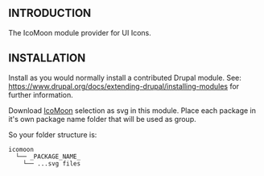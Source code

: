 ## INTRODUCTION

The IcoMoon module provider for UI Icons.

## INSTALLATION

Install as you would normally install a contributed Drupal module.
See: https://www.drupal.org/docs/extending-drupal/installing-modules for further
information.

Download [IcoMoon](https://icomoon.io/app/#/select/library) selection as svg in
this module.
Place each package in it's own package name folder that will be used as group.

So your folder structure is:

```
icomoon
  └── _PACKAGE_NAME_
    └── ...svg files
```
